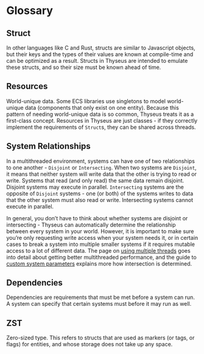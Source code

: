 # Glossary

## Struct

In other languages like C and Rust, structs are similar to Javascript objects,
but their keys and the types of their values are known at compile-time and can
be optimized as a result. Structs in Thyseus are intended to emulate these
structs, and so their size must be known ahead of time.

## Resources

World-unique data. Some ECS libraries use singletons to model world-unique data
(components that only exist on one entity). Because this pattern of needing
world-unique data is so common, Thyseus treats it as a first-class concept.
Resources in Thyseus are just classes - if they correctly implement the
requirements of `Struct`s, they can be shared across threads.

## System Relationships

In a multithreaded environment, systems can have one of two relationships to one
another - `Disjoint` or `Intersecting`. When two systems are `Disjoint`, it
means that neither system will write data that the other is trying to read or
write. Systems that read (and only read) the same data remain disjoint. Disjoint
systems may execute in parallel. `Intersecting` systems are the opposite of
`Disjoint` systems - one (or both) of the systems writes to data that the other
system must also read or write. Intersecting systems cannot execute in parallel.

In general, you don’t have to think about whether systems are disjoint or
intersecting - Thyseus can automatically determine the relationship between
every system in your world. However, it is important to make sure you’re only
requesting write access when your system needs it, or in certain cases to break
a system into multiple smaller systems if it requires mutable access to a lot of
different data. The page on
[using multiple threads](./multithreading/using_multiple_threads.md) goes into
detail about getting better multithreaded performance, and the guide to
[custom system parameters](./advanced_patterns/custom_system_parameters.md)
explains more how intersection is determined.

## Dependencies

Dependencies are requirements that must be met before a system can run. A system
can specify that certain systems must before it may run as well.

## ZST

Zero-sized type. This refers to structs that are used as markers (or tags, or
flags) for entities, and whose storage does not take up any space.
